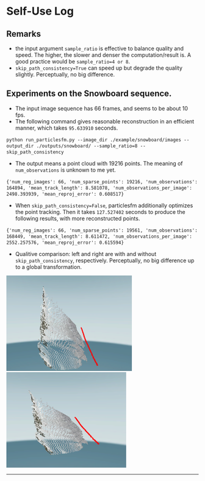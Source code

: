 # Self-Use Log

## Remarks
- the input argument `sample_ratio` is effective to balance quality and speed. The higher, the slower and denser the computation/result is.
A good practice would be `sample_ratio=4 or 8`.
- `skip_path_consistency=True` can speed up but degrade the quality slightly. Perceptually, no big difference.


## Experiments on the Snowboard sequence.
- The input image sequence has 66 frames, and seems to be about 10 fps.
- The following command gives reasonable reconstruction in an efficient manner, which takes `95.633910` seconds.
```
python run_particlesfm.py --image_dir ./example/snowboard/images --output_dir ./outputs/snowboard/ --sample_ratio=8 --skip_path_consistency
```
- The output means a point cloud with 19216 points. The meaning of `num_observations` is unknown to me yet.
```
{'num_reg_images': 66, 'num_sparse_points': 19216, 'num_observations': 164894, 'mean_track_length': 8.581078, 'num_observations_per_image': 2498.393939, 'mean_reproj_error': 0.608517}
```

- When `skip_path_consistency=False`, particlesfm additionally optimizes the point tracking. Then it takes `127.527402` seconds to produce
the following results, with more reconstructed points.
```
{'num_reg_images': 66, 'num_sparse_points': 19561, 'num_observations': 168449, 'mean_track_length': 8.611472, 'num_observations_per_image': 2552.257576, 'mean_reproj_error': 0.615594}
```

- Qualitive comparison: left and right are with and without `skip_path_consistency`, respectively. Perceptually, no big difference up to a global transformation.

<img src="misc/media/snowboard_skip.png" alt="drawing" height="250"/>
<img src="misc/media/snowboard_noskip.png" alt="drawing" height="250"/>



---